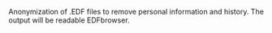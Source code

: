 Anonymization of .EDF files to remove personal information and history.
The output will be readable EDFbrowser.


